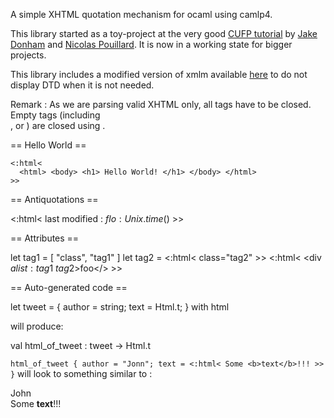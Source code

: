 A simple XHTML quotation mechanism for ocaml using camlp4.

This library started as a toy-project at the very good
[CUFP tutorial](http://cufp.org/conference/sessions/2010/camlp4-and-template-haskell)
by [Jake Donham](http://www.github.com/jaked) and [Nicolas Pouillard](http://www.github.com/np).
It is now in a working state for bigger projects.

This library includes a modified version of xmlm available [here](http://www.github.com/samoht/xmlm)
 to do not display DTD when it is not needed.

Remark : As we are parsing valid XHTML only, all tags have to be closed. Empty tags (including <br>, <link> or <meta>) are closed using <tag/>.

== Hello World ==

    <:html<
      <html> <body> <h1> Hello World! </h1> </body> </html>
    >>

== Antiquotations ==

   <:html< last modified : $flo:Unix.time ()$ >>

== Attributes ==

   let tag1 = [ "class", "tag1" ]
   let tag2 = <:html< class="tag2" >>
   <:html< <div $alist:tag1$ $tag2$>foo</> >>

== Auto-generated code ==

   let tweet = {
     author = string;
     text = Html.t;
   } with html

will produce:

   val html_of_tweet : tweet -> Html.t

`html_of_tweet { author = "Jonn"; text = <:html< Some <b>text</b>!!! >> }` will look to something similar to :

   <div class="tweet">
     <div class="author">John</div>
     <div class="text"> Some <b>text</b>!!! </div>
   </div>
